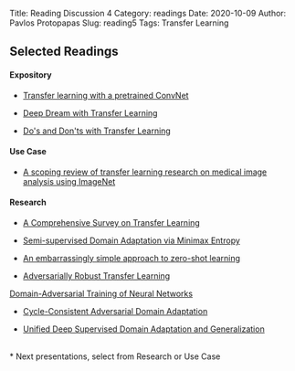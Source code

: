 Title: Reading Discussion 4
Category: readings
Date: 2020-10-09
Author: Pavlos Protopapas
Slug: reading5
Tags: Transfer Learning


## Selected Readings
#### Expository	

 
- [Transfer learning with a pretrained ConvNet](https://www.tensorflow.org/tutorials/images/transfer_learning)
- [Deep Dream with Transfer Learning](https://www.tensorflow.org/tutorials/generative/deepdream)

- [Do's and Don'ts with Transfer Learning](https://medium.com/starschema-blog/transfer-learning-the-dos-and-donts-165729d66625)



#### Use Case  


- [A scoping review of transfer learning research on medical image analysis using ImageNet](https://arxiv.org/pdf/2004.13175.pdf)

#### Research  
- [A Comprehensive Survey on Transfer Learning](https://arxiv.org/pdf/1911.02685.pdf)


- [Semi-supervised Domain Adaptation via Minimax Entropy](https://arxiv.org/abs/1904.06487)

- [An embarrassingly simple approach to zero-shot learning](http://proceedings.mlr.press/v37/romera-paredes15.pdf)

- [Adversarially Robust Transfer Learning](https://openreview.net/pdf?id=ryebG04YvB)

 [Domain-Adversarial Training of Neural Networks](.1792.pdf)

- [Cycle-Consistent Adversarial Domain Adaptation](http://proceedings.mlr.press/v80/hoffman18a.html)

- [Unified Deep Supervised Domain Adaptation and Generalization](http://vision.csee.wvu.edu/~motiian/papers/CCSA.pdf)


<br>
* Next presentations, select from Research or Use Case